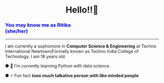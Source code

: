 <h1 style="text-align:center;">Hello!!👋</h2>

<h3 style="color:blue;">You may know me as Ritika<br>(she/her)</h3>
<hr>

<!-- **Ritika3004/Ritika3004** is a ✨ _special_ ✨ repository because its `README.md` (this file) appears on your GitHub profile,

Here are some ideas to get you started:
-->
I am currently a sophomore in <b>Computer Science & Engineering</b> at Techno International Newtown(Formally known as Techno India College of Technology. I am 18 years old.
<!--
- 🔭 I’m currently working on ...-->
● 🌱 I’m currently learning Python with data science.
<!--
- 👯 I’m looking to collaborate on ...
- 🤔 I’m looking for help with ...
- 💬 Ask me about ...
- 📫 How to reach me ritikabera1204@gmail.com
- 😄 Pronouns: ...-->
● ⚡ Fun fact <b>tooo much talkative person with like minded people<b>
<!DOCTYPE html>
<html lang="en">
<head>
    <meta charset="UTF-8">
    <meta name="viewport" content="width=device-width, initial-scale=1.0">
    <title>Document</title>
    <link rel="stylesheet" href="traficsignal.css">
</head>
<body>
    <div id="white">
        <div id="red"></div><br><br>
        <div id="yellow"></div><br><br>
        <div id="green"></div>
    </div>
    <div id="black"></div>
</body>
</html>
